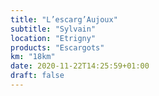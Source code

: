 ```yaml
---
title: "L’escarg’Aujoux"
subtitle: "Sylvain"
location: "Etrigny"
products: "Escargots"
km: "18km"
date: 2020-11-22T14:25:59+01:00
draft: false
---
```

